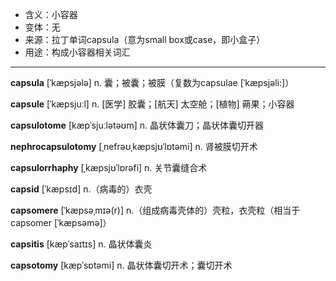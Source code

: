 - <span class="definition">含义：小容器</span>
- <span class="definition">变体：无</span>
- <span class="definition">来源：拉丁单词capsula（意为small box或case，即小盒子）</span>
- <span class="definition">用途：构成小容器相关词汇</span>

---

<span class="vocabulary">**capsula**</span> [ˈkæpsjələ] n. 囊；被囊；被膜（复数为capsulae [ˈkæpsjəli:]）

<span class="vocabulary">**capsule**</span> [ˈkæpsjuːl] n. [医学] 胶囊；[航天] 太空舱；[植物] 蒴果；小容器

<span class="vocabulary">**capsulotome**</span> [kæpˈsjuːlətəʊm] n. 晶状体囊刀；晶状体囊切开器

<span class="vocabulary">**nephrocapsulotomy**</span> [ˌnefrəʊˌkæpsjʊˈlɒtəmi] n. 肾被膜切开术

<span class="vocabulary">**capsulorrhaphy**</span> [ˌkæpsjʊˈlɒrəfi] n. 关节囊缝合术


<span class="vocabulary">**capsid**</span> [ˈkæpsɪd] n.（病毒的）衣壳

<span class="vocabulary">**capsomere**</span> [ˈkæpsəˌmɪə(r)] n.（组成病毒壳体的）壳粒，衣壳粒（相当于capsomer [ˈkæpsəmə]） 

<span class="vocabulary">**capsitis**</span> [kæpˈsaɪtɪs] n. 晶状体囊炎

<span class="vocabulary">**capsotomy**</span> [kæpˈsɒtəmi] n. 晶状体囊切开术；囊切开术

